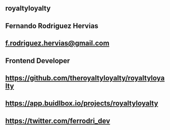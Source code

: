 ## royaltyloyalty 

## Fernando Rodriguez Hervias

## f.rodriguez.hervias@gmail.com

## Frontend Developer

## https://github.com/theroyaltyloyalty/royaltyloyalty

## https://app.buidlbox.io/projects/royaltyloyalty

## https://twitter.com/ferrodri_dev
